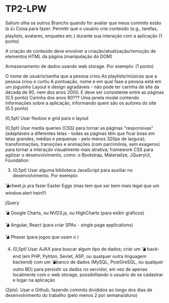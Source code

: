 # TP2-LPW
Sallum olha os outros Branchs quando for avaliar que meus commits estão lá 👍
Coisa para fazer: Permitir que o usuário crie conteúdo (e.g., tarefas, playlists, avatares, enquetes etc.) durante sua interação com a aplicação (1 ponto)

A criação de conteúdo deve envolver a criação/atualização/remoção de elementos HTML da página (manipulação do DOM)

Armazenamento de dados usando web storage. Por exemplo: (1 ponto)

O nome de usuário/senha que a pessoa criou
As playlists/músicas que a pessoa criou e curtiu
A pontuação, nome e em qual fase a pessoa está em um joguinho
Layout e design agradáveis - não pode ter carinha de site da década de 90, nem dos anos 2000. E deve ser consistente entre as páginas (0.5 ponto)
Carinha dos anos 90???
Uma janela modal contendo informações sobre a aplicação, informando quem são os autores do site (0.5 ponto)

(0,5pt) Usar flexbox e grid para o layout

(0,5pt) Usar media queries (CSS) para tornar as páginas "responsivas" (adaptáveis a diferentes telas - todas as páginas têm que ficar boas em telas grandes, médias e pequenas - pelo menos 320px de largura); transformações, transições e animações (com parcimônia, sem exageros) para tornar a interação visualmente mais atrativa; framework CSS para agilizar o desenvolvimento, como:
o Bootstrap, Materialize, JQueryUI, Foundation

   3. (0,5pt) Usar alguma biblioteca JavaScript para auxiliar no desenvolvimento. Por exemplo:

💣cheet.js pra fazer Easter Eggs (mas tem que ser bem mais legal que um window.alert hein!!)

 jQuery
 
 💣 Google Charts, ou NVD3.js, ou HighCharts (para exibir gráficos)
 
💣  Angular, React (para criar SPAs - single page applications)

💣  Phaser (para jogos que usam o <canvas></canvas>)

4. (0,5pt) Usar AJAX para buscar algum tipo de dados; criar um 💣 back-end (em PHP, Pyhton, Sevlet, ASP, ou qualquer outra linguagem backend) com um 💣banco de dados (MySQL, PostGreSQL, ou qualquer outro BD) para persistir os dados no servidor, em vez de apenas localmente com o web   storage, possibilitando o usuário de se cadastrar e logar na aplicação

(2pts). Usar o Github, fazendo commits divididos ao longo dos dias de desenvolvimento do trabalho (pelo menos 2 por semana/aluno) 
